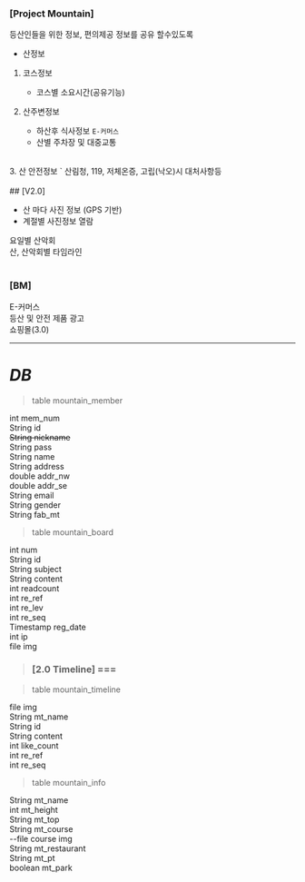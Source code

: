### [Project Mountain]
등산인들을 위한 정보, 편의제공 
정보를 공유 할수있도록
* 산정보<br>
 1. 코스정보<br>
    - 코스별 소요시간(공유기능)<br>
    
 2. 산주변정보
    - 하산후 식사정보 `E-커머스`
    - 산별 주차장 및 대중교통 
<br>
3. 산 안전정보
  ` 산림청, 119, 저체온증, 고립(낙오)시 대처사항등
<br>
<br>
## [V2.0]

- 산 마다 사진 정보 (GPS 기반) <br>
- 계절별 사진정보 열람<br>

요일별 산악회<br>
산, 산악회별 타임라인<br>
<br>

### [BM]
E-커머스<br>
등산 및 안전 제품 광고 <br>
쇼핑몰(3.0)

---
# **_DB_**

> table mountain_member  

int mem_num  
String id  
<s>String nickname</s>  
String pass  
String name  
String address  
double addr_nw  
double addr_se  
String email  
String gender  
String fab_mt  

> table mountain_board  

int num  
String id  
String subject  
String content  
int readcount  
int re_ref  
int re_lev  
int re_seq  
Timestamp reg_date  
int ip  
file img  

> ### [2.0 Timeline]  ===

> table mountain_timeline  

file img  
String mt_name  
String id  
String content  
int like_count  
int re_ref  
int re_seq  

  
> table mountain_info  

String mt_name  
int mt_height  
String mt_top  
String mt_course  
--file course img  
String mt_restaurant  
String mt_pt  
boolean mt_park  

